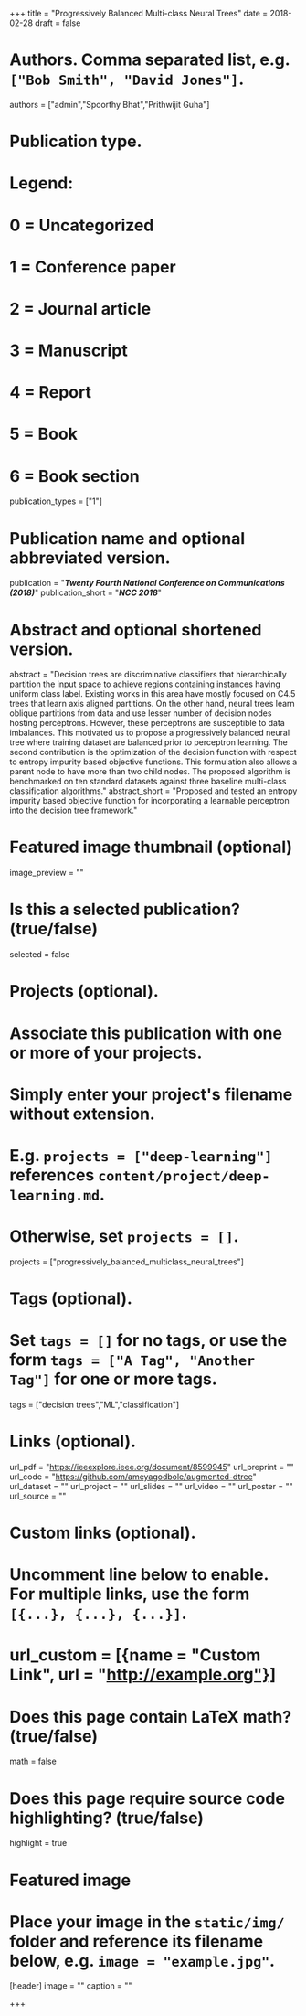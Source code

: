 +++
title = "Progressively Balanced Multi-class Neural Trees"
date = 2018-02-28
draft = false

# Authors. Comma separated list, e.g. `["Bob Smith", "David Jones"]`.
authors = ["admin","Spoorthy Bhat","Prithwijit Guha"]

# Publication type.
# Legend:
# 0 = Uncategorized
# 1 = Conference paper
# 2 = Journal article
# 3 = Manuscript
# 4 = Report
# 5 = Book
# 6 = Book section
publication_types = ["1"]

# Publication name and optional abbreviated version.
publication = "***Twenty Fourth National Conference on Communications (2018)***"
publication_short = "***NCC 2018***"

# Abstract and optional shortened version.
abstract = "Decision trees are discriminative classifiers that hierarchically partition the input space to achieve regions containing instances having uniform class label. Existing works in this area have mostly focused on C4.5 trees that learn axis aligned partitions. On the other hand, neural trees learn oblique partitions from data and use lesser number of decision nodes hosting perceptrons. However, these perceptrons are susceptible to data imbalances. This motivated us to propose a progressively balanced neural tree where training dataset are balanced prior to perceptron learning. The second contribution is the optimization of the decision function with respect to entropy impurity based objective functions. This formulation also allows a parent node to have more than two child nodes. The proposed algorithm is benchmarked on ten standard datasets against three baseline multi-class classification algorithms."
abstract_short = "Proposed and tested an entropy impurity based objective function for incorporating a learnable perceptron into the decision tree framework."

# Featured image thumbnail (optional)
image_preview = ""

# Is this a selected publication? (true/false)
selected = false

# Projects (optional).
#   Associate this publication with one or more of your projects.
#   Simply enter your project's filename without extension.
#   E.g. `projects = ["deep-learning"]` references `content/project/deep-learning.md`.
#   Otherwise, set `projects = []`.
projects = ["progressively_balanced_multiclass_neural_trees"]

# Tags (optional).
#   Set `tags = []` for no tags, or use the form `tags = ["A Tag", "Another Tag"]` for one or more tags.
tags = ["decision trees","ML","classification"]

# Links (optional).
url_pdf = "https://ieeexplore.ieee.org/document/8599945"
url_preprint = ""
url_code = "https://github.com/ameyagodbole/augmented-dtree"
url_dataset = ""
url_project = ""
url_slides = ""
url_video = ""
url_poster = ""
url_source = ""

# Custom links (optional).
#   Uncomment line below to enable. For multiple links, use the form `[{...}, {...}, {...}]`.
# url_custom = [{name = "Custom Link", url = "http://example.org"}]

# Does this page contain LaTeX math? (true/false)
math = false

# Does this page require source code highlighting? (true/false)
highlight = true

# Featured image
# Place your image in the `static/img/` folder and reference its filename below, e.g. `image = "example.jpg"`.
[header]
image = ""
caption = ""

+++
